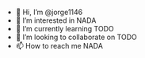 - 👋 Hi, I’m @jorge1146
- 👀 I’m interested in NADA
- 🌱 I’m currently learning TODO
- 💞️ I’m looking to collaborate on TODO
- 📫 How to reach me NADA

<!---
jorge1146/jorge1146 is a ✨ special ✨ repository because its `README.md` (this file) appears on your GitHub profile.
You can click the Preview link to take a look at your changes.
--->

